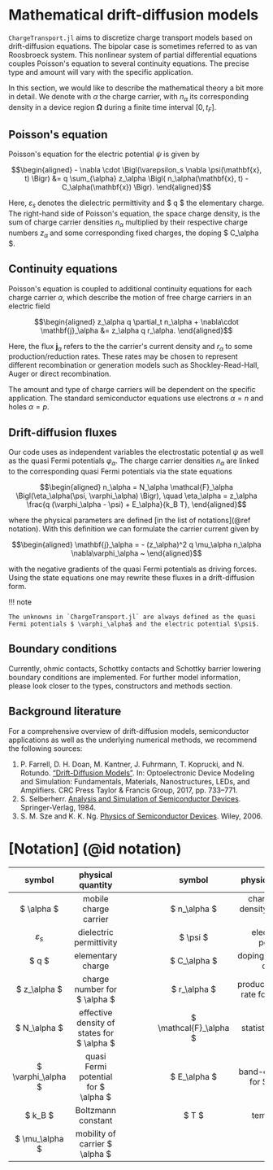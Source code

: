
Mathematical drift-diffusion models
================================
`ChargeTransport.jl` aims to discretize charge transport models based on drift-diffusion equations. The bipolar case is sometimes referred to as van Roosbroeck system. This nonlinear system of partial differential equations
couples Poisson's equation to several continuity equations. The precise type and amount will vary with the specific application.

In this section, we would like to
describe the mathematical theory a bit more in detail. We denote with $\alpha$ the charge
carrier, with $n_\alpha$ its corresponding density in a device region $\mathbf{\Omega}$ during a
finite time interval $[0, t_F]$.

## Poisson's equation

Poisson's equation for the electric potential $\psi$ is given by
```math
\begin{aligned}
- \nabla \cdot \Bigl(\varepsilon_s \nabla \psi(\mathbf{x}, t) \Bigr) &= q \sum_{\alpha} z_\alpha \Bigl( n_\alpha(\mathbf{x}, t) - C_\alpha(\mathbf{x}) \Bigr).
\end{aligned}
```
Here,
$\varepsilon_s$
denotes the dielectric permittivity and $ q $ the elementary charge. The right-hand side of Poisson's equation, the space charge density, is the sum of charge carrier densities
$n_\alpha$
multiplied by their respective charge numbers
$z_\alpha$
and some corresponding fixed charges, the doping $ C_\alpha $.

## Continuity equations

Poisson's equation is coupled to additional continuity equations for each charge carrier $\alpha$, which describe the motion of free charge carriers in an electric field
```math
\begin{aligned}
z_\alpha q \partial_t n_\alpha +  \nabla\cdot \mathbf{j}_\alpha
	&=
	z_\alpha q	r_\alpha.
\end{aligned}
```
Here, the flux
$\mathbf{j}_\alpha$
refers to the the carrier's current density and $r_\alpha$ to some production/reduction rates.
These rates may be chosen to represent different recombination or generation models such as Shockley-Read-Hall, Auger or direct recombination.

The amount and type of charge carriers will be dependent on the specific application. The standard semiconductor equations use electrons $\alpha=n$ and holes $\alpha=p$.

## Drift-diffusion fluxes
Our code uses as independent variables the electrostatic potential $\psi$ as well as the quasi Fermi
potentials $\varphi_\alpha$. The charge carrier densities $n_\alpha$ are linked to the corresponding quasi Fermi potentials via the state equations
```math
\begin{aligned}
n_\alpha = N_\alpha \mathcal{F}_\alpha \Bigl(\eta_\alpha(\psi, \varphi_\alpha) \Bigr), \quad \eta_\alpha = z_\alpha \frac{q (\varphi_\alpha - \psi) + E_\alpha}{k_B T},
\end{aligned}
```
where the physical parameters are defined [in the list of notations](@ref notation). With this definition we can formulate the carrier current given by
```math
\begin{aligned}
    \mathbf{j}_\alpha
	=
    - (z_\alpha)^2 q \mu_\alpha
    n_\alpha
    \nabla\varphi_\alpha
    ~
\end{aligned}
```
with the negative gradients of the quasi Fermi potentials as driving forces. Using the state equations one may rewrite these fluxes in a drift-diffusion form.

!!! note

    The unknowns in `ChargeTransport.jl` are always defined as the quasi Fermi potentials $ \varphi_\alpha$ and the electric potential $\psi$.

## Boundary conditions
Currently, ohmic contacts, Schottky contacts and Schottky barrier lowering boundary conditions are implemented. For further model information, please look closer to the types, constructors and methods section.

## Background literature

For a comprehensive overview of drift-diffusion models, semiconductor applications as well as the underlying numerical methods, we recommend the following sources:

1. P. Farrell, D. H. Doan, M. Kantner, J. Fuhrmann, T. Koprucki, and N. Rotundo. [“Drift-Diffusion Models”](https://www.taylorfrancis.com/chapters/edit/10.4324/9781315152318-25/drift-diffusion-models-patricio-farrell-nella-rotundo-duy-hai-doan-markus-kantner-j%C3%BCrgen-fuhrmann-thomas-koprucki). In: Optoelectronic Device Modeling and Simulation: Fundamentals, Materials, Nanostructures, LEDs, and Amplifiers. CRC Press Taylor & Francis Group, 2017, pp. 733–771.
2. S. Selberherr. [Analysis and Simulation of Semiconductor Devices](https://link.springer.com/book/10.1007/978-3-7091-8752-4). Springer-Verlag, 1984.
3. S. M. Sze and K. K. Ng. [Physics of Semiconductor Devices](https://onlinelibrary.wiley.com/doi/book/10.1002/0470068329). Wiley, 2006.


# [Notation] (@id notation)

| **symbol** | **physical quantity** |   |   |   |   | **symbol** | **physical quantity** |
| :---:         |     :---:      |          :---: |          :---: |          :---: |          :---: |          :---: |          :---: |
| $ \alpha $   | mobile charge carrier     |      |      |      |      | $ n_\alpha $    | charge carrier density of $ \alpha $    |
| $\varepsilon_s$     | dielectric permittivity       |      |      |      |      | $ \psi $      | electrostatic potential      |
| $ q $     | elementary charge       |      |      |      |      | $ C_\alpha $      | doping/background charge      |
| $ z_\alpha $     | charge number for $ \alpha $       |      |      |      |      | $ r_\alpha $     | production/reaction rate for $ \alpha $       |      |      |      |      | $ \mathbf{j}_\alpha $      | current density for $ \alpha $      |
| $ N_\alpha $     | effective density of states for $ \alpha $       |      |      |      |      | $ \mathcal{F}_\alpha $      | statistics function      |
| $ \varphi_\alpha $     | quasi Fermi potential for $ \alpha $       |      |      |      |      | $ E_\alpha $      | band-edge energy for $ \alpha $      |
| $ k_B $     | Boltzmann constant       |      |      |      |      | $ T $      | temperature      |
| $ \mu_\alpha $     | mobility of carrier $ \alpha $      |      |      |      |      |        |        |

